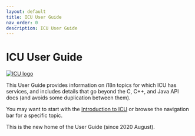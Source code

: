 ```yaml
---
layout: default
title: ICU User Guide
nav_order: 0
description: ICU User Guide
---
```


<!--
© 2020 and later: Unicode, Inc. and others.
License & terms of use: http://www.unicode.org/copyright.html
-->

# ICU User Guide

[![ICU logo](https://github.com/unicode-org/icu-docs/raw/main/img/iculogo_64.png)](http://site.icu-project.org/)

This User Guide provides information on i18n topics for which ICU has services, and
includes details that go beyond the C, C++, and Java API docs (and avoids some duplication between them).

You may want to start with the [Introduction to ICU](./icu) or browse the navigation bar for a specific topic.

This is the new home of the User Guide (since 2020 August).
